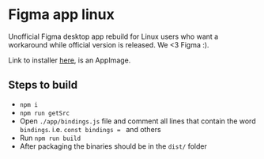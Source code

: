 # Figma app linux

Unofficial Figma desktop app rebuild for Linux users who want a workaround while official version is released. We <3 Figma :).

Link to installer [here](), is an AppImage.

## Steps to build

- `npm i`
- `npm run getSrc`
- Open `./app/bindings.js` file and comment all lines that contain the word `bindings`. i.e. `const bindings = ` and others
- Run `npm run build`
- After packaging the binaries should be in the `dist/` folder

